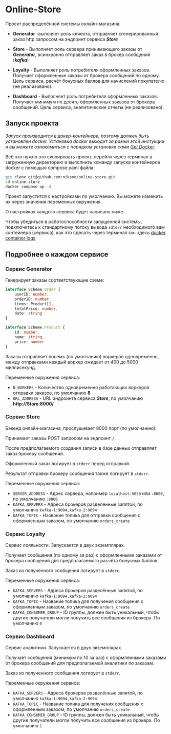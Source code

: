 Online-Store
===============================================================================

Проект распределённой системы онлайн-магазина.

- **Generator** -выпоняет роль клиента,
отправляет сгенерированный заказ http запросом на эндпоинт сервиса ***Store***

- **Store** - Выполняет роль сервера принимающего заказы от ***Generator***,
асинхронно отправляет заказ в брокер сообщений (***kafka***)

- **Loyalty** - Выполняет роль потребителя оформленных заказов.
Получает оформленные заказы от брокера сообщений по одному.
Цель сервиса, расчёт бонусных баллов для начислений покупателю (не реализовано).

- **Dashboard** - Выполняет роль потребителя оформленных заказов.
Получает минимум по десять оформленных заказов от брокера сообщений.
Цель сервиса, аналитические отчеты (не реализовано).

## Запуск проекта

*Запуск производится в докер-контейнере, поэтому должен быть установлен docker.
Установка docker выходит за рамки этой инстукции и вы можете ознакомиться с порядком установки сами [Get Docker](https://docs.docker.com/get-started/get-docker/).*

Всё что нужно это скопировать проект, перейти через терминал в загруженную директорию и выполнить команду запуска контейнеров docker с помощью compose.yaml файла:
```sh
git clone git@github.com:niksmo/online-store.git
cd online-store
docker compose up -d
```

Проект запустится с настройками по умолчанию. Вы можете изменить их через значения переменных окружения.

О настройках каждого сервиса будет написано ниже.

Чтобы убедиться в работоспособности запущенной системы, подключитесь к стандартному потоку вывода `sdterr` необходимого вам контейнера (сервиса),
как это сделать через терминал см. здесь [docker container logs](https://docs.docker.com/reference/cli/docker/container/logs/)

## Подробнее о каждом сервисе

### Сервис Generator
Генерирует заказы соответствующие схеме:
```typescript
interface Scheme.Order {
    userID: number,
    orderID: number,
    items: Product[],
    totalPrice: number,
    date: string
}

interface Scheme.Product {
    id: number,
    name: string,
    price: number
}
```
Заказы отправляет восемь (по умолчанию) воркеров одновременно, между отправками каждый воркер ожидает от 400 до 5000 миллисекунд.

Переменные окружения сервиса:

- `N_WORKERS` - Количество одновременно работающих воркеров отправки заказов, по умолчанию **8**
- `URL_ADDRESS` - URL эндроинта сервиса ***Store***, по умолчанию **http://Store:8000/**


### Сервис Store
Бэкенд онлайн-магазина, прослушивает 8000 порт (по умолчанию).

Принимает заказы POST запросом на эндпоинт `/`.

После предполагаемого создания записи в базе данных отправляет заказ брокеру сообщений.

Оформленный заказ логирует в `stderr` перед отправкой.

Результат отправки брокеру сообщения также логирует в `stderr`.

Переменные окружения сервиса:

- `SERVER_ADDRESS` - Адрес сервера, например `localhost:5050` или `:8000`, по умолчанию `:8000`
- `KAFKA_SERVERS` - Адреса брокеров разделённые запятой, по умолчанию `kafka-1:9094,kafka-2:9094`
- `KAFKA_TOPIC` - Название топика для отправки сообщения с оформленным заказом, по умолчанию `orders_create`


### Сервис Loyalty
Сервис лояльности. Запускается в двух экземплярах.

Получает сообщения (по одному за раз) с оформленными заказами от брокера сообщений для предполагаемого расчёта бонусных баллов.

Заказ из полученного сообщения логирует в `stderr`.

Переменные окружения сервиса:

- `KAFKA_SERVERS` - Адреса брокеров разделённые запятой, по умолчанию `kafka-1:9094,kafka-2:9094`
- `KAFKA_TOPIC` - Название топика для получения сообщения с оформленным заказом, по умолчанию `orders_create`
- `KAFKA_CONSUMER_GROUP` - ID группы, должен быть уникальный,
чтобы другие получатели могли получить все сообщения из брокера. По умолчанию `0`


### Сервис Dashboard
Сервис аналитики. Запускается в двух экземплярах.

Получает сообщения (минимум по 10 за раз) с оформленными заказами от брокера сообщений для предполагаемой аналитики по заказам.

Заказ из полученного сообщения логирует в `stderr`.

Переменные окружения сервиса:

- `KAFKA_SERVERS` - Адреса брокеров разделённые запятой, по умолчанию `kafka-1:9094,kafka-2:9094`
- `KAFKA_TOPIC` - Название топика для получения сообщения с оформленным заказом, по умолчанию `orders_create`
- `KAFKA_CONSUMER_GROUP` - ID группы, должен быть уникальный,
чтобы другие получатели могли получить все сообщения из брокера. По умолчанию `1`
